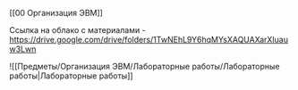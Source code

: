 [[00 Организация ЭВМ]]

Ссылка на облако с материалами - https://drive.google.com/drive/folders/1TwNEhL9Y6hqMYsXAQUAXarXIuauw3Lwn

![[Предметы/Организация ЭВМ/Лабораторные работы/Лабораторные работы|Лабораторные работы]]